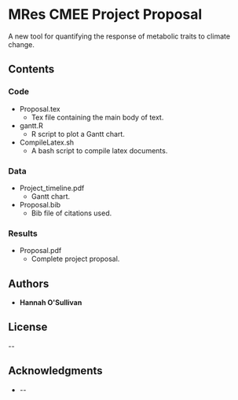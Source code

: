 # MRes CMEE Project Proposal

A new tool for quantifying the response of metabolic traits to climate change.

## Contents

### Code
* Proposal.tex
    * Tex file containing the main body of text.
* gantt.R
    * R script to plot a Gantt chart.
* CompileLatex.sh
    * A bash script to compile latex documents.

### Data
* Project_timeline.pdf
    * Gantt chart.
* Proposal.bib
    * Bib file of citations used.

### Results
* Proposal.pdf
    * Complete project proposal.
## Authors

* **Hannah O'Sullivan**

## License

--

## Acknowledgments

* --
